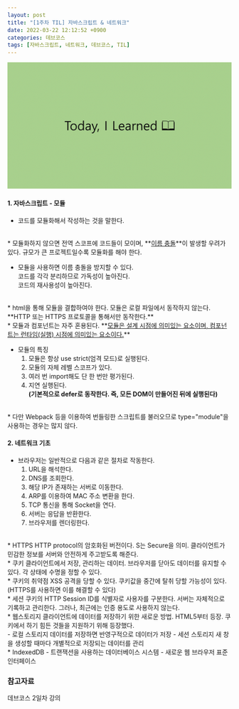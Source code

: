 ```yaml
---
layout: post
title: "[1주차 TIL] 자바스크립트 & 네트워크"
date: 2022-03-22 12:12:52 +0900
categories: 데브코스
tags: [자바스크립트, 네트워크, 데브코스, TIL]
---
```


<img src="https://github.com/gitul0515/gitul0515.github.io/blob/main/_posts/image/TIL.png?raw=true" alt="TIL 이미지">

#### 1. 자바스크립트 - 모듈
  * 코드를 모듈화해서 작성하는 것을 말한다.  
<br>
  * 모듈화하지 않으면 전역 스코프에 코드들이 모이며, **<U>이름 충돌</U>**이 발생할 우려가 있다.  
    규모가 큰 프로젝트일수록 모듈화를 해야 한다.  

  * 모듈을 사용하면 이름 충돌을 방지할 수 있다.  
    코드를 각각 분리하므로 가독성이 높아진다.  
    코드의 재사용성이 높아진다.  
<br>
  * html을 통해 모듈을 결합하여야 한다. 
    모듈은 로컬 파일에서 동작하지 않는다.  
    **HTTP 또는 HTTPS 프로토콜을 통해서만 동작한다.**  
<br>  
  * 모듈과 컴포넌트는 자주 혼용된다.  
    **<U>모듈은 설계 시점에 의미있는 요소이며,
    컴포넌트는 런타임(실행) 시점에 의미있는 요소이다.</U>** 

  * 모듈의 특징
    1. 모듈은 항상 use strict(엄격 모드)로 실행된다. 
    2. 모듈의 자체 레벨 스코프가 있다. 
    3. 여러 번 import해도 단 한 번만 평가된다. 
    4. 지연 실행된다.  
    **(기본적으로 defer로 동작한다. 즉, 모든 DOM이 만들어진 뒤에 실행된다)**  
<br>
  * 다만 Webpack 등을 이용하여 번들링한 스크립트를 불러오므로  
    type="module"을 사용하는 경우는 많지 않다. 

#### 2. 네트워크 기초
  * 브라우저는 일반적으로 다음과 같은 절차로 작동한다.  
    1. URL을 해석한다.  
    2. DNS를 조회한다.  
    3. 해당 IP가 존재하는 서버로 이동한다.  
    4. ARP를 이용하여 MAC 주소 변환을 한다.  
    5. TCP 통신을 통해 Socket을 연다.  
    6. 서버는 응답을 반환한다.  
    7. 브라우저를 렌더링한다.  
<br>
  * HTTPS  
  HTTP protocol의 암호화된 버전이다. S는 Secure을 의미.  
  클라이언트가 민감한 정보를 서버와 안전하게 주고받도록 해준다.  
<br>
  * 쿠키  
  클라이언트에서 저장, 관리하는 데이터.  
  브라우저를 닫아도 데이터를 유지할 수 있다.  
  각 상태에 수명을 정할 수 있다.  
<br>  
  * 쿠키의 취약점  
  XSS 공격을 당할 수 있다.  
  쿠키값을 중간에 탈취 당할 가능성이 있다. 
  (HTTPS를 사용하면 이를 해결할 수 있다)  
<br>  
  * 세션  
  쿠키의 HTTP Session ID를 식별자로 사용자를 구분한다.  
  서버는 자체적으로 기록하고 관리한다.  
  그러나, 최근에는 인증 용도로 사용하지 않는다.  
<br> 
  * 웹스토리지  
  클라이언트에 데이터를 저장하기 위한 새로운 방법. HTML5부터 등장.  
  쿠키에서 하기 힘든 것들을 지원하기 위해 등장했다.  
<br> 
    - 로컬 스토리지  
      데이터를 저장하면 반영구적으로 데이터가 저장
    - 세션 스토리지  
      새 창을 생성할 때마다 개별적으로 저장되는 데이터를 관리  
<br> 
* IndexedDB
  - 트랜잭션을 사용하는 데이터베이스 시스템
  - 새로운 웹 브라우저 표준 인터페이스


### 참고자료
데브코스 2일차 강의 
